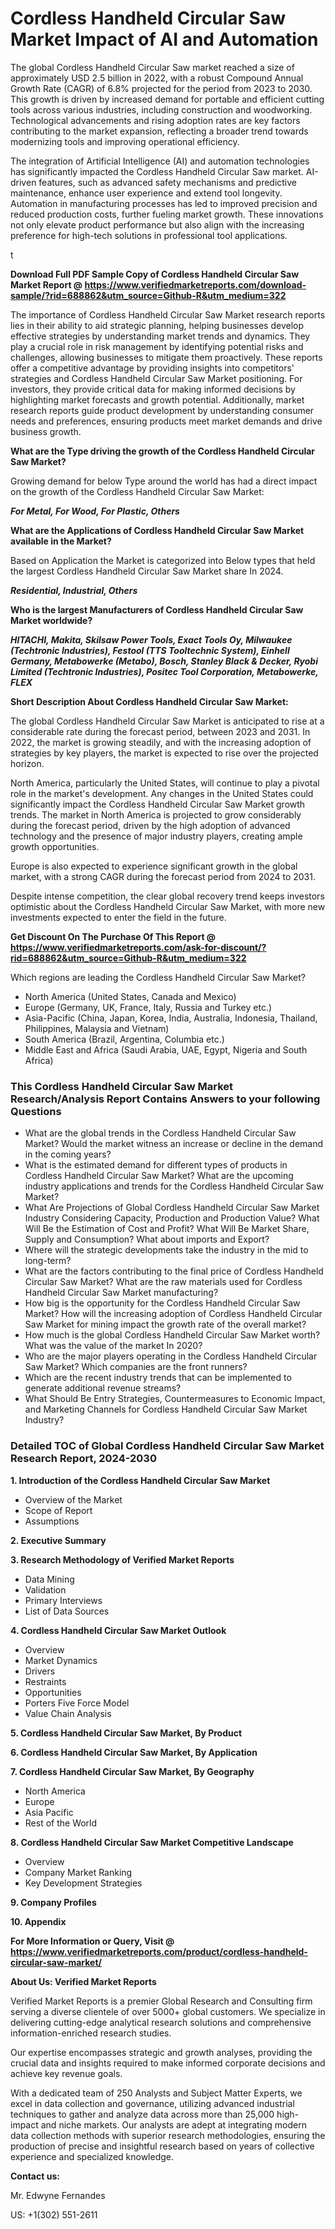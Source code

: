 <meta name="title" content="Global Cordless Handheld Circular Saw Market Impact of AI and Automation"><meta name="description" content="The global Cordless Handheld Circular Saw market reached a size of approximately USD 2.5 billion in 2022, with a robust Compound Annual Growth Rate (CAGR) of 6.8% proj"><meta name="title" content="Cordless Handheld Circular Saw Market Size, Share, Scope, Trends, Growth, Opportunities, Analysis, Forecast"><h1>Cordless Handheld Circular Saw Market Impact of AI and Automation</h1><p>The global Cordless Handheld Circular Saw market reached a size of approximately USD 2.5 billion in 2022, with a robust Compound Annual Growth Rate (CAGR) of 6.8% projected for the period from 2023 to 2030. This growth is driven by increased demand for portable and efficient cutting tools across various industries, including construction and woodworking. Technological advancements and rising adoption rates are key factors contributing to the market expansion, reflecting a broader trend towards modernizing tools and improving operational efficiency.</p><p>The integration of Artificial Intelligence (AI) and automation technologies has significantly impacted the Cordless Handheld Circular Saw market. AI-driven features, such as advanced safety mechanisms and predictive maintenance, enhance user experience and extend tool longevity. Automation in manufacturing processes has led to improved precision and reduced production costs, further fueling market growth. These innovations not only elevate product performance but also align with the increasing preference for high-tech solutions in professional tool applications.</p>t</p><p id="" class=""><strong>Download Full PDF Sample Copy of Cordless Handheld Circular Saw Market Report @ <a href="https://www.verifiedmarketreports.com/download-sample/?rid=688862&utm_source=Github-R&utm_medium=322" target="_blank">https://www.verifiedmarketreports.com/download-sample/?rid=688862&utm_source=Github-R&utm_medium=322</a></strong></p><p>The importance of&nbsp;Cordless Handheld Circular Saw Market research reports lies in their ability to aid strategic planning, helping businesses develop effective strategies by understanding market trends and dynamics. They play a crucial role in risk management by identifying potential risks and challenges, allowing businesses to mitigate them proactively. These reports offer a competitive advantage by providing insights into competitors' strategies and Cordless Handheld Circular Saw Market positioning. For investors, they provide critical data for making informed decisions by highlighting market forecasts and growth potential. Additionally, market research reports guide product development by understanding consumer needs and preferences, ensuring products meet market demands and drive business growth.</p><p><strong>What are the&nbsp;Type driving the growth of the Cordless Handheld Circular Saw Market?</strong></p><p id="" class="">Growing demand for below Type around the world has had a direct impact on the growth of the Cordless Handheld Circular Saw Market:</p><em><strong>For Metal, For Wood, For Plastic, Others</strong></em></p><strong>What are the&nbsp;Applications&nbsp;of Cordless Handheld Circular Saw Market available in the Market?</strong></p><p id="" class="">Based on Application the Market is categorized into Below types that held the largest Cordless Handheld Circular Saw Market share In 2024.</p><em><strong>Residential, Industrial, Others</strong></em></p><strong>Who is the largest Manufacturers of Cordless Handheld Circular Saw Market worldwide?</strong></p><p><em><strong>HITACHI, Makita, Skilsaw Power Tools, Exact Tools Oy, Milwaukee (Techtronic Industries), Festool (TTS Tooltechnic System), Einhell Germany, Metabowerke (Metabo), Bosch, Stanley Black & Decker, Ryobi Limited (Techtronic Industries), Positec Tool Corporation, Metabowerke, FLEX</strong></em></p><p id="" class=""><strong>Short Description About Cordless Handheld Circular Saw Market:</strong></p><p>The global Cordless Handheld Circular Saw Market is anticipated to rise at a considerable rate during the forecast period, between 2023 and 2031. In 2022, the market is growing steadily, and with the increasing adoption of strategies by key players, the market is expected to rise over the projected horizon.</p><p>North America, particularly the United States, will continue to play a pivotal role in the market's development. Any changes in the United States could significantly impact the Cordless Handheld Circular Saw Market growth trends. The market in North America is projected to grow considerably during the forecast period, driven by the high adoption of advanced technology and the presence of major industry players, creating ample growth opportunities.</p><p>Europe is also expected to experience significant growth in the global market, with a strong CAGR during the forecast period from 2024 to 2031.</p><p>Despite intense competition, the clear global recovery trend keeps investors optimistic about the Cordless Handheld Circular Saw Market, with more new investments expected to enter the field in the future.</p><p id="" class=""><strong>Get Discount On The Purchase Of This Report @ <a href="https://www.verifiedmarketreports.com/ask-for-discount/?rid=688862&utm_source=Github-R&utm_medium=322" target="_blank">https://www.verifiedmarketreports.com/ask-for-discount/?rid=688862&utm_source=Github-R&utm_medium=322</a></strong></p>Which regions are leading the Cordless Handheld Circular Saw Market?</p><ul><li>North America (United States, Canada and Mexico)</li><li>Europe (Germany, UK, France, Italy, Russia and Turkey etc.)</li><li>Asia-Pacific (China, Japan, Korea, India, Australia, Indonesia, Thailand, Philippines, Malaysia and Vietnam)</li><li>South America (Brazil, Argentina, Columbia etc.)</li><li>Middle East and Africa (Saudi Arabia, UAE, Egypt, Nigeria and South Africa)</li></ul><h3 id="" class="">This Cordless Handheld Circular Saw Market Research/Analysis Report Contains Answers to your following Questions</h3><ul><li>What are the global trends in the Cordless Handheld Circular Saw Market? Would the market witness an increase or decline in the demand in the coming years?</li><li>What is the estimated demand for different types of products in Cordless Handheld Circular Saw Market? What are the upcoming industry applications and trends for the Cordless Handheld Circular Saw Market?</li><li>What Are Projections of Global Cordless Handheld Circular Saw Market Industry Considering Capacity, Production and Production Value? What Will Be the Estimation of Cost and Profit? What Will Be Market Share, Supply and Consumption? What about imports and Export?</li><li>Where will the strategic developments take the industry in the mid to long-term?</li><li>What are the factors contributing to the final price of Cordless Handheld Circular Saw Market? What are the raw materials used for Cordless Handheld Circular Saw Market manufacturing?</li><li>How big is the opportunity for the Cordless Handheld Circular Saw Market? How will the increasing adoption of Cordless Handheld Circular Saw Market for mining impact the growth rate of the overall market?</li><li>How much is the global Cordless Handheld Circular Saw Market worth? What was the value of the market In 2020?</li><li>Who are the major players operating in the Cordless Handheld Circular Saw Market? Which companies are the front runners?</li><li>Which are the recent industry trends that can be implemented to generate additional revenue streams?</li><li>What Should Be Entry Strategies, Countermeasures to Economic Impact, and Marketing Channels for Cordless Handheld Circular Saw Market Industry?</li></ul><h3 id="" class="">Detailed TOC of Global Cordless Handheld Circular Saw Market Research Report, 2024-2030</h3><p id="" class=""><strong>1. Introduction of the Cordless Handheld Circular Saw Market</strong></p><ul><li>Overview of the Market</li><li>Scope of Report</li><li>Assumptions</li></ul><p id="" class=""><strong>2. Executive Summary</strong></p><p id="" class=""><strong>3. Research Methodology of Verified Market Reports</strong></p><ul><li>Data Mining</li><li>Validation</li><li>Primary Interviews</li><li>List of Data Sources</li></ul><p id="" class=""><strong>4. Cordless Handheld Circular Saw Market Outlook</strong></p><ul><li>Overview</li><li>Market Dynamics</li><li>Drivers</li><li>Restraints</li><li>Opportunities</li><li>Porters Five Force Model</li><li>Value Chain Analysis</li></ul><p id="" class=""><strong>5. Cordless Handheld Circular Saw Market, By Product</strong></p><p id="" class=""><strong>6. Cordless Handheld Circular Saw Market, By Application</strong></p><p id="" class=""><strong>7. Cordless Handheld Circular Saw Market, By Geography</strong></p><ul><li>North America</li><li>Europe</li><li>Asia Pacific</li><li>Rest of the World</li></ul><p id="" class=""><strong>8. Cordless Handheld Circular Saw Market Competitive Landscape</strong></p><ul><li>Overview</li><li>Company Market Ranking</li><li>Key Development Strategies</li></ul><p id="" class=""><strong>9. Company Profiles</strong></p><p id="" class=""><strong>10. Appendix</strong></p><p id="" class=""><strong>For More Information or Query, Visit @ <a href="https://www.verifiedmarketreports.com/product/cordless-handheld-circular-saw-market/" target="_blank">https://www.verifiedmarketreports.com/product/cordless-handheld-circular-saw-market/</a></strong></p><p id="" class=""><strong>About Us: Verified Market Reports</strong></p><p id="" class="">Verified Market Reports is a premier Global Research and Consulting firm serving a diverse clientele of over 5000+ global customers. We specialize in delivering cutting-edge analytical research solutions and comprehensive information-enriched research studies.</p><p id="" class="">Our expertise encompasses strategic and growth analyses, providing the crucial data and insights required to make informed corporate decisions and achieve key revenue goals.</p><p id="" class="">With a dedicated team of 250 Analysts and Subject Matter Experts, we excel in data collection and governance, utilizing advanced industrial techniques to gather and analyze data across more than 25,000 high-impact and niche markets. Our analysts are adept at integrating modern data collection methods with superior research methodologies, ensuring the production of precise and insightful research based on years of collective experience and specialized knowledge.</p><p id="" class=""><strong>Contact us:</strong></p><p id="" class="">Mr. Edwyne Fernandes</p><p id="" class="">US: +1(302) 551-2611</p>